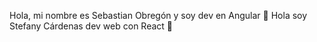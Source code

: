 Hola, mi nombre es Sebastian Obregón y soy dev en Angular 👀
Hola soy Stefany Cárdenas dev web con React 🤠